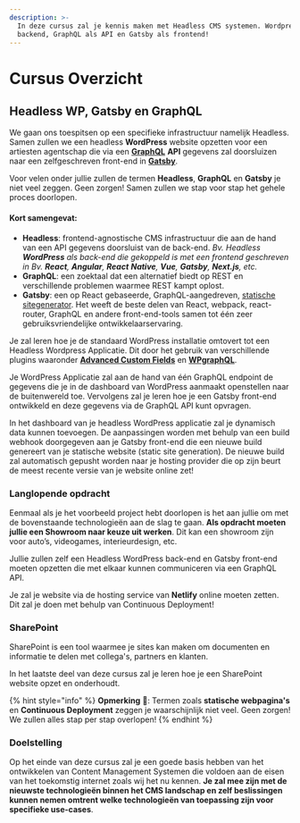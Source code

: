 ```yaml
---
description: >-
  In deze cursus zal je kennis maken met Headless CMS systemen. Wordpress als
  backend, GraphQL als API en Gatsby als frontend!
---
```


# Cursus Overzicht

## **Headless WP, Gatsby en GraphQL**

We gaan ons toespitsen op een specifieke infrastructuur namelijk Headless. Samen zullen we een headless **WordPress** website opzetten voor een artiesten agentschap die via een [**GraphQL**](https://graphql.org/) **API** gegevens zal doorsluizen naar een zelfgeschreven front-end in [**Gatsby**](https://www.gatsbyjs.com/).

Voor velen onder jullie zullen de termen **Headless**, **GraphQL** en **Gatsby** je niet veel zeggen. Geen zorgen! Samen zullen we stap voor stap het gehele proces doorlopen.

#### **Kort samengevat:**

* **Headless**: frontend-agnostische CMS infrastructuur die aan de hand van een API gegevens doorsluist van de back-end. _Bv. Headless **WordPress** als back-end die gekoppeld is met een frontend geschreven in Bv. **React**, **Angular**, **React** **Native**, **Vue**, **Gatsby**, **Next.js**, etc._
* **GraphQL**: een zoektaal dat een alternatief biedt op REST en verschillende problemen waarmee REST kampt oplost.
* **Gatsby**: een op React gebaseerde, GraphQL-aangedreven, [statische sitegenerator](https://www.netguru.com/blog/what-are-static-site-generators). Het weeft de beste delen van React, webpack, react-router, GraphQL en andere front-end-tools samen tot één zeer gebruiksvriendelijke ontwikkelaarservaring.

Je zal leren hoe je de standaard WordPress installatie omtovert tot een Headless Wordpress Applicatie. Dit door het gebruik van verschillende plugins waaronder [**Advanced Custom Fields**](https://www.advancedcustomfields.com/) en [**WPgraphQL**](https://www.wpgraphql.com/).

Je WordPress Applicatie zal aan de hand van één GraphQL endpoint de gegevens die je in de dashboard van WordPress aanmaakt openstellen naar de buitenwereld toe. Vervolgens zal je leren hoe je een Gatsby front-end ontwikkeld en deze gegevens via de GraphQL API kunt opvragen.

In het dashboard van je headless WordPress applicatie zal je dynamisch data kunnen toevoegen. De aanpassingen worden met behulp van een build webhook doorgegeven aan je Gatsby front-end die een nieuwe build genereert van je statische website \(static site generation\). De nieuwe build zal automatisch gepusht worden naar je hosting provider die op zijn beurt de meest recente versie van je website online zet!

### **Langlopende opdracht**

Eenmaal als je het voorbeeld project hebt doorlopen is het aan jullie om met de bovenstaande technologieën aan de slag te gaan. **Als opdracht moeten jullie een Showroom naar keuze uit werken**. Dit kan een showroom zijn voor auto’s, videogames, interieurdesign, etc.

Jullie zullen zelf een Headless WordPress back-end en Gatsby front-end moeten opzetten die met elkaar kunnen communiceren via een GraphQL API.

Je zal je website via de hosting service van **Netlify** online moeten zetten. Dit zal je doen met behulp van Continuous Deployment!

### SharePoint

SharePoint is een tool waarmee je sites kan maken om documenten en informatie te delen met collega's, partners en klanten.

In het laatste deel van deze cursus zal je leren hoe je een SharePoint website opzet en onderhoudt.

{% hint style="info" %}
**Opmerking** 📣: Termen zoals **statische webpagina's** en **Continuous Deployment** zeggen je waarschijnlijk niet veel. Geen zorgen! We zullen alles stap per stap overlopen!
{% endhint %}

### **Doelstelling**

Op het einde van deze cursus zal je een goede basis hebben van het ontwikkelen van Content Management Systemen die voldoen aan de eisen van het toekomstig internet zoals wij het nu kennen. **Je zal mee zijn met de nieuwste technologieën binnen het CMS landschap en zelf beslissingen kunnen nemen omtrent welke technologieën van toepassing zijn voor specifieke use-cases**.

